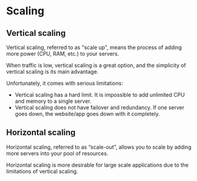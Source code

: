 # Scaling

## Vertical scaling

Vertical scaling, referred to as "scale up", means the process of adding more power (CPU, RAM, etc.) to your servers. 

When traffic is low, vertical scaling is a great option, and the simplicity of vertical scaling is its main advantage. 

Unfortunately, it comes with serious limitations:
- Vertical scaling has a hard limit. It is impossible to add unlimited CPU and memory to a single server.
- Vertical scaling does not have failover and redundancy. If one server goes down, the website/app goes down with it completely.


## Horizontal scaling

Horizontal scaling, referred to as “scale-out”, allows you to scale by adding more servers into your pool of resources.

Horizontal scaling is more desirable for large scale applications due to the limitations of vertical scaling.
